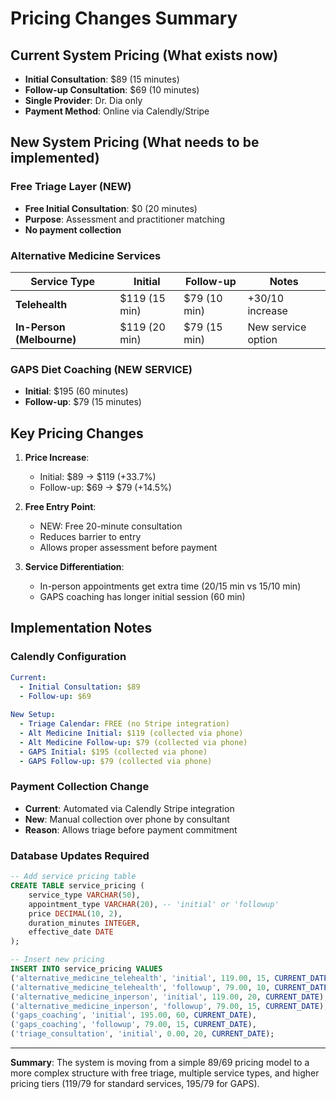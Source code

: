 # Pricing Changes Summary

## Current System Pricing (What exists now)
- **Initial Consultation**: $89 (15 minutes)
- **Follow-up Consultation**: $69 (10 minutes)
- **Single Provider**: Dr. Dia only
- **Payment Method**: Online via Calendly/Stripe

## New System Pricing (What needs to be implemented)

### Free Triage Layer (NEW)
- **Free Initial Consultation**: $0 (20 minutes)
- **Purpose**: Assessment and practitioner matching
- **No payment collection**

### Alternative Medicine Services
| Service Type | Initial | Follow-up | Notes |
|--------------|---------|-----------|-------|
| **Telehealth** | $119 (15 min) | $79 (10 min) | +$30/$10 increase |
| **In-Person (Melbourne)** | $119 (20 min) | $79 (15 min) | New service option |

### GAPS Diet Coaching (NEW SERVICE)
- **Initial**: $195 (60 minutes)
- **Follow-up**: $79 (15 minutes)

## Key Pricing Changes

1. **Price Increase**: 
   - Initial: $89 → $119 (+33.7%)
   - Follow-up: $69 → $79 (+14.5%)

2. **Free Entry Point**:
   - NEW: Free 20-minute consultation
   - Reduces barrier to entry
   - Allows proper assessment before payment

3. **Service Differentiation**:
   - In-person appointments get extra time (20/15 min vs 15/10 min)
   - GAPS coaching has longer initial session (60 min)

## Implementation Notes

### Calendly Configuration
```yaml
Current:
  - Initial Consultation: $89
  - Follow-up: $69
  
New Setup:
  - Triage Calendar: FREE (no Stripe integration)
  - Alt Medicine Initial: $119 (collected via phone)
  - Alt Medicine Follow-up: $79 (collected via phone)
  - GAPS Initial: $195 (collected via phone)
  - GAPS Follow-up: $79 (collected via phone)
```

### Payment Collection Change
- **Current**: Automated via Calendly Stripe integration
- **New**: Manual collection over phone by consultant
- **Reason**: Allows triage before payment commitment

### Database Updates Required
```sql
-- Add service pricing table
CREATE TABLE service_pricing (
    service_type VARCHAR(50),
    appointment_type VARCHAR(20), -- 'initial' or 'followup'
    price DECIMAL(10, 2),
    duration_minutes INTEGER,
    effective_date DATE
);

-- Insert new pricing
INSERT INTO service_pricing VALUES
('alternative_medicine_telehealth', 'initial', 119.00, 15, CURRENT_DATE),
('alternative_medicine_telehealth', 'followup', 79.00, 10, CURRENT_DATE),
('alternative_medicine_inperson', 'initial', 119.00, 20, CURRENT_DATE),
('alternative_medicine_inperson', 'followup', 79.00, 15, CURRENT_DATE),
('gaps_coaching', 'initial', 195.00, 60, CURRENT_DATE),
('gaps_coaching', 'followup', 79.00, 15, CURRENT_DATE),
('triage_consultation', 'initial', 0.00, 20, CURRENT_DATE);
```

---

**Summary**: The system is moving from a simple $89/$69 pricing model to a more complex structure with free triage, multiple service types, and higher pricing tiers ($119/$79 for standard services, $195/$79 for GAPS).